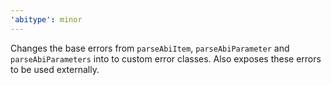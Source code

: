 ```yaml
---
'abitype': minor
---
```


Changes the base errors from `parseAbiItem`, `parseAbiParameter` and `parseAbiParameters` into to custom error classes. Also exposes these errors to be used externally.
